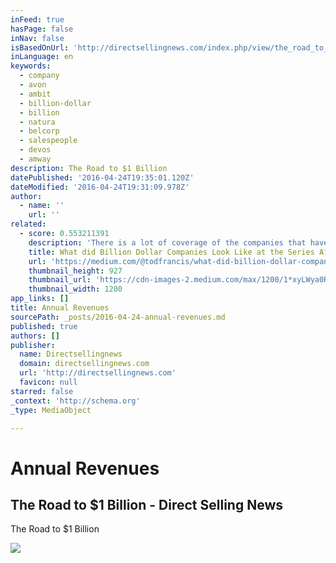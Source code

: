 ```yaml
---
inFeed: true
hasPage: false
inNav: false
isBasedOnUrl: 'http://directsellingnews.com/index.php/view/the_road_to_1_billion#.Vxz-0yMrJn0'
inLanguage: en
keywords:
  - company
  - avon
  - ambit
  - billion-dollar
  - billion
  - natura
  - belcorp
  - salespeople
  - devos
  - amway
description: The Road to $1 Billion
datePublished: '2016-04-24T19:35:01.120Z'
dateModified: '2016-04-24T19:31:09.978Z'
author:
  - name: ''
    url: ''
related:
  - score: 0.553211391
    description: 'There is a lot of coverage of the companies that have reached valuations of over a billion dollars. Many of these companies were not always fast growing businesses. At Shasta Ventures, we focus on investing at the early stage, so we studied 32 high value consumer companies to see what they looked like around their Series A.'
    title: What did Billion Dollar Companies Look Like at the Series A?
    url: 'https://medium.com/@todfrancis/what-did-billion-dollar-companies-look-like-at-the-series-a-e53ea8043a85'
    thumbnail_height: 927
    thumbnail_url: 'https://cdn-images-2.medium.com/max/1200/1*xyLWya0RvvLemLrHJ3Fwsw.jpeg'
    thumbnail_width: 1200
app_links: []
title: Annual Revenues
sourcePath: _posts/2016-04-24-annual-revenues.md
published: true
authors: []
publisher:
  name: Directsellingnews
  domain: directsellingnews.com
  url: 'http://directsellingnews.com'
  favicon: null
starred: false
_context: 'http://schema.org'
_type: MediaObject

---
```

# Annual Revenues

<article style=""><h1>The Road to $1 Billion - Direct Selling News</h1><p>The Road to $1 Billion</p><img src="https://s3-us-west-2.amazonaws.com/the-grid-img/p/d30e7b765c91af80c0cdaff2dde03957c61c882a.jpg" /></article>